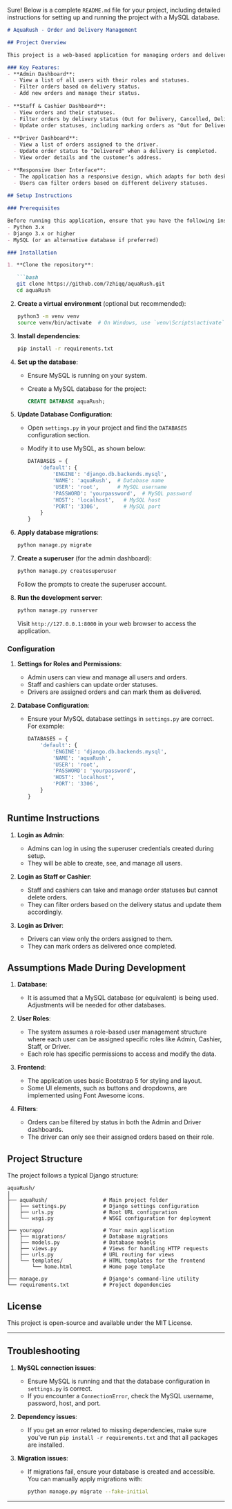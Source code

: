 Sure! Below is a complete `README.md` file for your project, including detailed instructions for setting up and running the project with a MySQL database.

```markdown
# AquaRush - Order and Delivery Management

## Project Overview

This project is a web-based application for managing orders and deliveries. It is designed for different types of users, such as admins, cashiers, staff, and drivers. The admin can view all users and their orders, while cashiers and staff can manage orders and update their statuses. Drivers are assigned specific orders and can update the delivery status.

### Key Features:
- **Admin Dashboard**:
  - View a list of all users with their roles and statuses.
  - Filter orders based on delivery status.
  - Add new orders and manage their status.
  
- **Staff & Cashier Dashboard**:
  - View orders and their statuses.
  - Filter orders by delivery status (Out for Delivery, Cancelled, Delivered).
  - Update order statuses, including marking orders as "Out for Delivery" or "Cancelled".
  
- **Driver Dashboard**:
  - View a list of orders assigned to the driver.
  - Update order status to "Delivered" when a delivery is completed.
  - View order details and the customer’s address.

- **Responsive User Interface**:
  - The application has a responsive design, which adapts for both desktop and mobile views.
  - Users can filter orders based on different delivery statuses.
  
## Setup Instructions

### Prerequisites

Before running this application, ensure that you have the following installed on your local machine:
- Python 3.x
- Django 3.x or higher
- MySQL (or an alternative database if preferred)

### Installation

1. **Clone the repository**:

   ```bash
   git clone https://github.com/7zhiqq/aquaRush.git
   cd aquaRush
   ```

2. **Create a virtual environment** (optional but recommended):

   ```bash
   python3 -m venv venv
   source venv/bin/activate  # On Windows, use `venv\Scripts\activate`
   ```

3. **Install dependencies**:

   ```bash
   pip install -r requirements.txt
   ```

4. **Set up the database**:
   - Ensure MySQL is running on your system.
   - Create a MySQL database for the project:
   
     ```sql
     CREATE DATABASE aquaRush;
     ```

5. **Update Database Configuration**:
   - Open `settings.py` in your project and find the `DATABASES` configuration section.
   - Modify it to use MySQL, as shown below:
   
     ```python
     DATABASES = {
         'default': {
             'ENGINE': 'django.db.backends.mysql',
             'NAME': 'aquaRush',  # Database name
             'USER': 'root',      # MySQL username
             'PASSWORD': 'yourpassword',  # MySQL password
             'HOST': 'localhost',   # MySQL host
             'PORT': '3306',        # MySQL port
         }
     }
     ```

6. **Apply database migrations**:

   ```bash
   python manage.py migrate
   ```

7. **Create a superuser** (for the admin dashboard):

   ```bash
   python manage.py createsuperuser
   ```

   Follow the prompts to create the superuser account.

8. **Run the development server**:

   ```bash
   python manage.py runserver
   ```

   Visit `http://127.0.0.1:8000` in your web browser to access the application.

### Configuration

1. **Settings for Roles and Permissions**:  
   - Admin users can view and manage all users and orders.
   - Staff and cashiers can update order statuses.
   - Drivers are assigned orders and can mark them as delivered.

2. **Database Configuration**:  
   - Ensure your MySQL database settings in `settings.py` are correct. For example:
     ```python
     DATABASES = {
         'default': {
             'ENGINE': 'django.db.backends.mysql',
             'NAME': 'aquaRush',
             'USER': 'root',
             'PASSWORD': 'yourpassword',
             'HOST': 'localhost',
             'PORT': '3306',
         }
     }
     ```

## Runtime Instructions

1. **Login as Admin**:
   - Admins can log in using the superuser credentials created during setup.
   - They will be able to create, see, and manage all users.

2. **Login as Staff or Cashier**:
   - Staff and cashiers can take and manage order statuses but cannot delete orders.
   - They can filter orders based on the delivery status and update them accordingly.

3. **Login as Driver**:
   - Drivers can view only the orders assigned to them.
   - They can mark orders as delivered once completed.

## Assumptions Made During Development

1. **Database**:
   - It is assumed that a MySQL database (or equivalent) is being used. Adjustments will be needed for other databases.
   
2. **User Roles**:
   - The system assumes a role-based user management structure where each user can be assigned specific roles like Admin, Cashier, Staff, or Driver.
   - Each role has specific permissions to access and modify the data.

3. **Frontend**:
   - The application uses basic Bootstrap 5 for styling and layout.
   - Some UI elements, such as buttons and dropdowns, are implemented using Font Awesome icons.

4. **Filters**:
   - Orders can be filtered by status in both the Admin and Driver dashboards.
   - The driver can only see their assigned orders based on their role.

## Project Structure

The project follows a typical Django structure:

```
aquaRush/
│
├── aquaRush/                  # Main project folder
│   ├── settings.py            # Django settings configuration
│   ├── urls.py                # Root URL configuration
│   └── wsgi.py                # WSGI configuration for deployment
│
├── yourapp/                   # Your main application
│   ├── migrations/            # Database migrations
│   ├── models.py              # Database models
│   ├── views.py               # Views for handling HTTP requests
│   ├── urls.py                # URL routing for views
│   └── templates/             # HTML templates for the frontend
│       └── home.html          # Home page template
│
├── manage.py                  # Django's command-line utility
└── requirements.txt           # Project dependencies
```

## License

This project is open-source and available under the MIT License.

---

## Troubleshooting

1. **MySQL connection issues**:
   - Ensure MySQL is running and that the database configuration in `settings.py` is correct.
   - If you encounter a `ConnectionError`, check the MySQL username, password, host, and port.
   
2. **Dependency issues**:
   - If you get an error related to missing dependencies, make sure you’ve run `pip install -r requirements.txt` and that all packages are installed.

3. **Migration issues**:
   - If migrations fail, ensure your database is created and accessible. You can manually apply migrations with:
     ```bash
     python manage.py migrate --fake-initial
     ```

---
